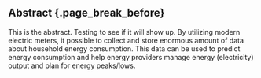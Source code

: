 ## Abstract {.page_break_before}

This is the abstract. Testing to see if it will show up.
By utilizing modern electric meters, it possible to collect and store enormous amount of data about household energy consumption. This data can be used to predict energy consumption and help energy providers manage energy (electricity) output and plan for energy peaks/lows.  
